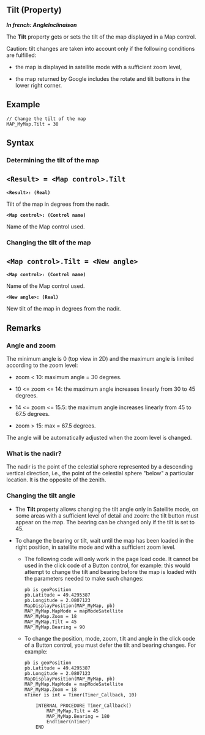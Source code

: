 
## Tilt (Property)

***In french: AngleInclinaison***
	



<a name="XUse"></a>
<a name="Use"></a>
<a name="description"></a>
The **Tilt** property gets or sets the tilt of the map displayed in a Map control.

Caution: tilt changes are taken into account only if the following conditions are fulfilled:

- the map is displayed in satellite mode with a sufficient zoom level,

- the map returned by Google includes the rotate and tilt buttons in the lower right corner.



<a name="Example1"></a>
<a name="sample_code"></a>

## Example


```wl
// Change the tilt of the map
MAP_MyMap.Tilt = 30
```

<a name="XSYNTAX"></a>

## Syntax
<a name="SYNTAX1"></a>

### Determining the tilt of the map

`<Result> = <Map control>.Tilt`
---

**`<Result>: (Real)`**

Tilt of the map in degrees from the nadir.

**`<Map control>: (Control name)`**

Name of the Map control used. 


<a name="SYNTAX2"></a>

### Changing the tilt of the map

`<Map control>.Tilt = <New angle>`
---

**`<Map control>: (Control name)`**

Name of the Map control used. 

**`<New angle>: (Real)`**

New tilt of the map in degrees from the nadir.



<a name="NOTE0"></a>
<a name="NOTE0_1"></a>

## Remarks


### Angle and zoom
<a name="angle_and_zoom_ELTPARAGRAPHE000047"></a>

The minimum angle is 0 (top view in 2D) and the maximum angle is limited according to the zoom level: 

- zoom &lt; 10: maximum angle = 30 degrees. 

- 10 &lt;= zoom &lt;= 14: the maximum angle increases linearly from 30 to 45 degrees. 

- 14 &lt;= zoom &lt;= 15.5: the maximum angle increases linearly from 45 to 67.5 degrees. 

- zoom &gt; 15: max = 67.5 degrees. 


The angle will be automatically adjusted when the zoom level is changed.




### What is the nadir?
<a name="what_the_nadir_ELTPARAGRAPHE000060"></a>

The nadir is the point of the celestial sphere represented by a descending vertical direction, i.e., the point of the celestial sphere "below" a particular location. It is the opposite of the zenith.


### Changing the tilt angle
<a name="changing_the_tilt_angle_ELTPARAGRAPHE000065"></a>

- The **Tilt** property allows changing the tilt angle only in Satellite mode, on some areas with a sufficient level of detail and zoom: the tilt button must appear on the map. The bearing can be changed only if the tilt is set to 45. 

- To change the bearing or tilt, wait until the map has been loaded in the right position, in satellite mode and with a sufficient zoom level. 

	- The following code will only work in the page load code. It cannot be used in the click code of a Button control, for example: this would attempt to change the tilt and bearing before the map is loaded with the parameters needed to make such changes: 
			
		```wl
		pb is geoPosition
		pb.Latitude = 49.4295387
		pb.Longitude = 2.0807123
		MapDisplayPosition(MAP_MyMap, pb)
		MAP_MyMap.MapMode = mapModeSatellite
		MAP_MyMap.Zoom = 18
		MAP_MyMap.Tilt = 45
		MAP_MyMap.Bearing = 90
		```


	- To change the position, mode, zoom, tilt and angle in the click code of a Button control, you must defer the tilt and bearing changes. For example: 
			
		```wl
		pb is geoPosition
		pb.Latitude = 49.4295387
		pb.Longitude = 2.0807123
		MapDisplayPosition(MAP_MyMap, pb)
		MAP_MyMap.MapMode = mapModeSatellite
		MAP_MyMap.Zoom = 18
		nTimer is int = Timer(Timer_Callback, 10)
		
			INTERNAL PROCEDURE Timer_Callback()
				MAP_MyMap.Tilt = 45
				MAP_MyMap.Bearing = 180
				EndTimer(nTimer)
			END
		```









